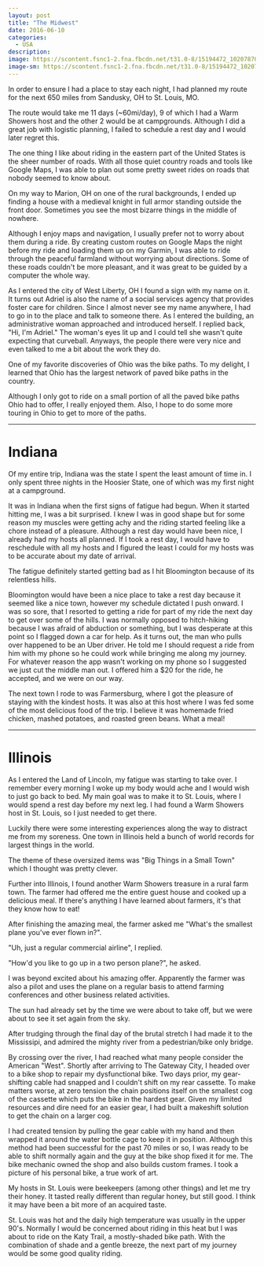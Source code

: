 ```yaml
---
layout: post
title: "The Midwest"
date: 2016-06-10
categories:
  - USA
description:
image: https://scontent.fsnc1-2.fna.fbcdn.net/t31.0-8/15194472_10207870716106038_8011315001822673054_o.jpg
image-sm: https://scontent.fsnc1-2.fna.fbcdn.net/t31.0-8/15194472_10207870716106038_8011315001822673054_o.jpg
---
```


In order to ensure I had a place to stay each night, I had planned my route for the next 650 miles from Sandusky, OH to St. Louis, MO.

The route would take me 11 days (~60mi/day), 9 of which I had a Warm Showers host and the other 2 would be at campgrounds. Although I did a great job with logistic planning, I failed to schedule a rest day and I would later regret this.

The one thing I like about riding in the eastern part of the United States is the sheer number of roads. With all those quiet country roads and tools like Google Maps, I was able to plan out some pretty sweet rides on roads that nobody seemed to know about.

On my way to Marion, OH on one of the rural backgrounds, I ended up finding a house with a medieval knight in full armor standing outside the front door. Sometimes you see the most bizarre things in the middle of nowhere.

Although I enjoy maps and navigation, I usually prefer not to worry about them during a ride. By creating custom routes on Google Maps the night before my ride and loading them up on my Garmin, I was able to ride through the peaceful farmland without worrying about directions. Some of these roads couldn't be more pleasant, and it was great to be guided by a computer the whole way.

As I entered the city of West Liberty, OH I found a sign with my name on it. It turns out Adriel is also the name of a social services agency that provides foster care for children. Since I almost never see my name anywhere, I had to go in to the place and talk to someone there. As I entered the building, an administrative woman approached and introduced herself. I replied back, "Hi, I'm Adriel." The woman's eyes lit up and I could tell she wasn't quite expecting that curveball. Anyways, the people there were very nice and even talked to me a bit about the work they do.

One of my favorite discoveries of Ohio was the bike paths. To my delight, I learned that Ohio has the largest network of paved bike paths in the country.

Although I only got to ride on a small portion of all the paved bike paths Ohio had to offer, I really enjoyed them. Also, I hope to do some more touring in Ohio to get to more of the paths.

---

# Indiana

Of my entire trip, Indiana was the state I spent the least amount of time in. I only spent three nights in the Hoosier State, one of which was my first night at a campground.

It was in Indiana when the first signs of fatigue had begun. When it started hitting me, I was a bit surprised. I knew I was in good shape but for some reason my muscles were getting achy and the riding started feeling like a chore instead of a pleasure. Although a rest day would have been nice, I already had my hosts all planned. If I took a rest day, I would have to reschedule with all my hosts and I figured the least I could for my hosts was to be accurate about my date of arrival.

The fatigue definitely started getting bad as I hit Bloomington because of its relentless hills.

Bloomington would have been a nice place to take a rest day because it seemed like a nice town, however my schedule dictated I push onward. I was so sore, that I resorted to getting a ride for part of my ride the next day to get over some of the hills. I was normally opposed to hitch-hiking because I was afraid of abduction or something, but I was desperate at this point so I flagged down a car for help. As it turns out, the man who pulls over happened to be an Uber driver. He told me I should request a ride from him with my phone so he could work while bringing me along my journey. For whatever reason the app wasn't working on my phone so I suggested we just cut the middle man out. I offered him a $20 for the ride, he accepted, and we were on our way.

The next town I rode to was Farmersburg, where I got the pleasure of staying with the kindest hosts. It was also at this host where I was fed some of the most delicious food of the trip. I believe it was homemade fried chicken, mashed potatoes, and roasted green beans. What a meal!

---

# Illinois

As I entered the Land of Lincoln, my fatigue was starting to take over. I remember every morning I woke up my body would ache and I would wish to just go back to bed. My main goal was to make it to St. Louis, where I would spend a rest day before my next leg. I had found a Warm Showers host in St. Louis, so I just needed to get there.

Luckily there were some interesting experiences along the way to distract me from my soreness. One town in Illinois held a bunch of world records for largest things in the world.

The theme of these oversized items was "Big Things in a Small Town" which I thought was pretty clever.

Further into Illinois, I found another Warm Showers treasure in a rural farm town. The farmer had offered me the entire guest house and cooked up a delicious meal. If there's anything I have learned about farmers, it's that they know how to eat!

After finishing the amazing meal, the farmer asked me "What's the smallest plane you've ever flown in?".

"Uh, just a regular commercial airline", I replied.

"How'd you like to go up in a two person plane?", he asked.

I was beyond excited about his amazing offer. Apparently the farmer was also a pilot and uses the plane on a regular basis to attend farming conferences and other business related activities.

The sun had already set by the time we were about to take off, but we were about to see it set again from the sky.

After trudging through the final day of the brutal stretch I had made it to the Mississipi, and admired the mighty river from a pedestrian/bike only bridge.

By crossing over the river, I had reached what many people consider the American "West". Shortly after arriving to The Gateway City, I headed over to a bike shop to repair my dysfunctional bike. Two days prior, my gear-shifting cable had snapped and I couldn't shift on my rear cassette. To make matters worse, at zero tension the chain positions itself on the smallest cog of the cassette which puts the bike in the hardest gear. Given my limited resources and dire need for an easier gear, I had built a makeshift solution to get the chain on a larger cog.

I had created tension by pulling the gear cable with my hand and then wrapped it around the water bottle cage to keep it in position. Although this method had been successful for the past 70 miles or so, I was ready to be able to shift normally again and the guy at the bike shop fixed it for me. The bike mechanic owned the shop and also builds custom frames. I took a picture of his personal bike, a true work of art.

My hosts in St. Louis were beekeepers (among other things) and let me try their honey. It tasted really different than regular honey, but still good. I think it may have been a bit more of an acquired taste.

St. Louis was hot and the daily high temperature was usually in the upper 90's. Normally I would be concerned about riding in this heat but I was about to ride on the Katy Trail, a mostly-shaded bike path. With the combination of shade and a gentle breeze, the next part of my journey would be some good quality riding.
